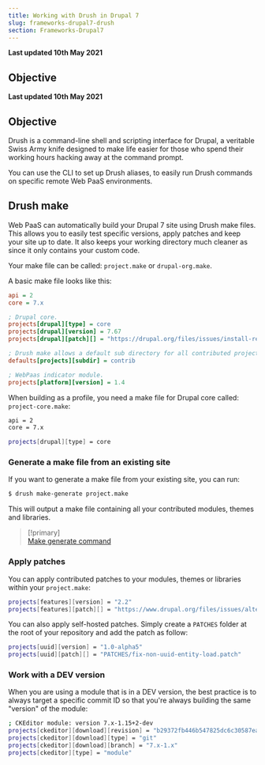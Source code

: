 ```yaml
---
title: Working with Drush in Drupal 7
slug: frameworks-drupal7-drush
section: Frameworks-Drupal7
---
```


**Last updated 10th May 2021**



## Objective  

**Last updated 10th May 2021**



## Objective  

Drush is a command-line shell and scripting interface for Drupal, a veritable Swiss Army knife designed to make life easier for those who spend their working hours hacking away at the command prompt.

You can use the CLI to set up Drush aliases, to easily run Drush commands on specific remote Web PaaS environments.

## Drush make

Web PaaS can automatically build your Drupal 7 site using Drush make files. This allows you to easily test specific versions, apply patches and keep your site up to date. It also keeps your working directory much cleaner as since it only contains your custom code.

Your make file can be called: `project.make` or `drupal-org.make`.

A basic make file looks like this:

```ini
api = 2
core = 7.x

; Drupal core.
projects[drupal][type] = core
projects[drupal][version] = 7.67
projects[drupal][patch][] = "https://drupal.org/files/issues/install-redirect-on-empty-database-728702-36.patch"

; Drush make allows a default sub directory for all contributed projects.
defaults[projects][subdir] = contrib

; WebPaas indicator module.
projects[platform][version] = 1.4
```

When building as a profile, you need a make file for Drupal core called: `project-core.make`:

```bash
api = 2
core = 7.x

projects[drupal][type] = core
```

### Generate a make file from an existing site

If you want to generate a make file from your existing site, you can run:

```bash
$ drush make-generate project.make
```

This will output a make file containing all your contributed modules, themes and libraries.

> [!primary]  
> [Make generate command](http://www.drushcommands.com/drush-6x/make/make-generate)
> 

### Apply patches

You can apply contributed patches to your modules, themes or libraries within your `project.make`:

```bash
projects[features][version] = "2.2"
projects[features][patch][] = "https://www.drupal.org/files/issues/alter_overrides-766264-45.patch"
```

You can also apply self-hosted patches. Simply create a `PATCHES` folder at the root of your repository and add the patch as follow:

```bash
projects[uuid][version] = "1.0-alpha5"
projects[uuid][patch][] = "PATCHES/fix-non-uuid-entity-load.patch"
```

### Work with a DEV version

When you are using a module that is in a DEV version, the best practice is to always target a specific commit ID so that you're always building the same "version" of the module:

```bash
; CKEditor module: version 7.x-1.15+2-dev
projects[ckeditor][download][revision] = "b29372fb446b547825dc6c30587eaf240717695c"
projects[ckeditor][download][type] = "git"
projects[ckeditor][download][branch] = "7.x-1.x"
projects[ckeditor][type] = "module"
```
